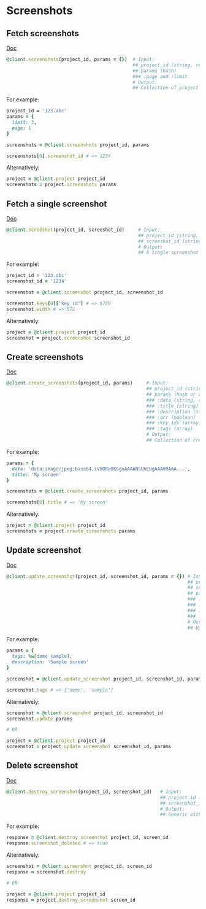 # Screenshots

## Fetch screenshots

[Doc](https://developers.lokalise.com/reference/list-all-screenshots)

```ruby
@client.screenshots(project_id, params = {})  # Input:
                                              ## project_id (string, required)
                                              ## params (hash)
                                              ### :page and :limit
                                              # Output:
                                              ## Collection of project screenshots
```

For example:

```ruby
project_id = '123.abc'
params = {
  limit: 3,
  page: 1
}

screenshots = @client.screenshots project_id, params

screenshots[0].screenshot_id # => 1234
```

Alternatively:

```ruby
project = @client.project project_id
screenshots = project.screenshots params
```

## Fetch a single screenshot

[Doc](https://developers.lokalise.com/reference/retrieve-a-screenshot)

```ruby
@client.screeshot(project_id, screeshot_id)     # Input:
                                                ## project_id (string, required)
                                                ## screeshot_id (string, required)
                                                # Output:
                                                ## A single screenshot
```

For example:

```ruby
project_id = '123.abc'
screenshot_id = '1234'

screenshot = @client.screenshot project_id, screenshot_id

screenshot.keys[0]['key_id'] # => 6789
screenshot.width # => 572
```

Alternatively:

```ruby
project = @client.project project_id
screenshot = project.screenshot screenshot_id
```

## Create screenshots

[Doc](https://developers.lokalise.com/reference/create-screenshots)

```ruby
@client.create_screenshots(project_id, params)     # Input:
                                                   ## project_id (string, required)
                                                   ## params (hash or array of hashes, required)
                                                   ### :data (string, required) - the actual screenshot, base64-encoded (with leading image type "data:image/jpeg;base64,"). JPG and PNG formats are supported.
                                                   ### :title (string)
                                                   ### :description (string)
                                                   ### :ocr (boolean) - recognize translations on the image and attach screenshot to all possible keys
                                                   ### :key_ids (array) - attach the screenshot to key IDs specified
                                                   ### :tags (array)
                                                   # Output:
                                                   ## Collection of created screenshots
```

For example:

```ruby
params = {
  data: 'data:image/jpeg;base64,iVBORw0KGgoAAAANSUhEUgAAAH0AAA...',
  title: 'My screen'
}

screenshots = @client.create_screenshots project_id, params

screenshots[0].title # => 'My screen'
```

Alternatively:

```ruby
project = @client.project project_id
screenshots = project.create_screenshots params
```

## Update screenshot

[Doc](https://developers.lokalise.com/reference/update-a-screenshot)

```ruby
@client.update_screenshot(project_id, screenshot_id, params = {}) # Input:
                                                                  ## project_id (string, required)
                                                                  ## screenshot_id (string, required)
                                                                  ## params (hash)
                                                                  ### :title (string)
                                                                  ### :description (string)
                                                                  ### :key_ids (array) - attach the screenshot to key IDs specified
                                                                  ### :tags (array)
                                                                  # Output:
                                                                  ## Updated screenshot
```

For example:

```ruby
params = {
  tags: %w[demo sample],
  description: 'Sample screen'
}

screenshot = @client.update_screenshot project_id, screenshot_id, params

screenshot.tags # => ['demo', 'sample']
```

Alternatively:

```ruby
screenshot = @client.screenshot project_id, screenshot_id
screenshot.update params

# OR

project = @client.project project_id
screenshot = project.update_screenshot screenshot_id, params
```

## Delete screenshot

[Doc](https://developers.lokalise.com/reference/delete-a-screenshot)

```ruby
@client.destroy_screenshot(project_id, screenshot_id)   # Input:
                                                        ## project_id (string, required)
                                                        ## screenshot_id (string, required)
                                                        # Output:
                                                        ## Generic with the project id and "screenshot_deleted" set to "true"
```

For example:

```ruby
response = @client.destroy_screenshot project_id, screen_id
response.screenshot_deleted # => true
```

Alternatively:

```ruby
screenshot = @client.screenshot project_id, screen_id
response = screenshot.destroy

# OR

project = @client.project project_id
response = project.destroy_screenshot screen_id
```